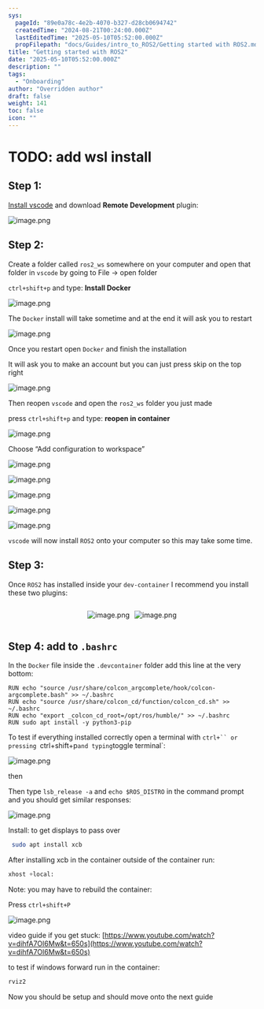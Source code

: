```yaml
---
sys:
  pageId: "89e0a78c-4e2b-4070-b327-d28cb0694742"
  createdTime: "2024-08-21T00:24:00.000Z"
  lastEditedTime: "2025-05-10T05:52:00.000Z"
  propFilepath: "docs/Guides/intro_to_ROS2/Getting started with ROS2.md"
title: "Getting started with ROS2"
date: "2025-05-10T05:52:00.000Z"
description: ""
tags:
  - "Onboarding"
author: "Overridden author"
draft: false
weight: 141
toc: false
icon: ""
---
```


# TODO: add wsl install

## Step 1:

[Install vscode](https://code.visualstudio.com/download) and download **Remote Development** plugin:

![image.png](https://prod-files-secure.s3.us-west-2.amazonaws.com/d518164a-d88e-44d1-a4ee-3adb3bd8bce0/efb52993-1881-4a40-b95e-6f020334f022/image.png?X-Amz-Algorithm=AWS4-HMAC-SHA256&X-Amz-Content-Sha256=UNSIGNED-PAYLOAD&X-Amz-Credential=ASIAZI2LB4664PWSTIRP%2F20250702%2Fus-west-2%2Fs3%2Faws4_request&X-Amz-Date=20250702T210821Z&X-Amz-Expires=3600&X-Amz-Security-Token=IQoJb3JpZ2luX2VjEP3%2F%2F%2F%2F%2F%2F%2F%2F%2F%2FwEaCXVzLXdlc3QtMiJHMEUCIEIVXKKyBSwwNx50GQdH5w8C01qfe7mKVCNLANzY2w%2FfAiEAuwyea4fwMB4nysQ9zbjme8rSyEJ8XNh0NcGbUnw%2BUZYqiAQI9v%2F%2F%2F%2F%2F%2F%2F%2F%2F%2FARAAGgw2Mzc0MjMxODM4MDUiDFUo%2FE4MIBoXqSek2SrcA1jPSDfMPdjOte426CcPRjA2x%2F43w1BpzZLN%2F%2Fv2wfccRyfw1Y8SImetd2Zur6%2BCYmBzr0%2BbxWO9MRh35dsVmqoeitDJv69p1YlCwclGsirM4VYH8PzoHSzKxBfDa3OjIElGJxEBrEtQtClA%2BPzhv9b4Gb3dWOothn0IlVdLjJfIjVHbAi655kPEVkipJsNfREOhM%2BjuYjt0tluo7Rk%2BYZhuXgR49T61KVsNOvSU5SUcJuUkXLrgCM5EkKJI3bRPYshM4guZ2tSLFGOkynhX7muWwqmZCLgbOoh34KG2eYGeBKRAHX5%2FsJhF1reLOAwoLoz1tmer4EVN9b90qX3IcRAf%2FdNm8bc8CfSiei5NYPAlFJ45DngILf8iUIDuycNG9SHzndz%2BHBZ%2B%2BqEzcS607UrCzkb%2BvjOt%2FPBOA5rj9kWty7qhFj%2BpRcKDsGQpnpuc%2BuXOq%2FnJldjFZ5ITKQq6IYJsRY1WXpwb0WRlnr9wmtdtss48x9BCo4nEjPbuiBaan7L3cJ%2BvjTpdG1sQNZLaEaHeNgA%2BpOqVtsGqdA4D1RAexQL4I0nQBt%2BH%2BQR7YP%2FE5TULHwSsa3z1Irl7Kfu%2BoS1RRyo1FWUbRAZe6aQyseVK%2BQ%2FTmXRC3BClCtKHMNy8lsMGOqUBi1fHjSIIj%2FT26lgQQN%2FxMwl0nr8%2FJmAOEnbWKwrVagkVT5JePzif0AgNwXaU0rpz3KRKWCrUfa4uAXYhhqEt2ischVwXFImQkXPHe6rlyK4BcuG5oBdOyF%2BJmIHYZcc%2BGN0PFuAaTAN7J5Icqbq5LvOGQFLaX7LyIzPAkHh8O60wlF3M7j7qHvcXtwRn93WN662rpCfFM5J9F%2BjvBXW%2Btq9dJB9R&X-Amz-Signature=bd01cbd35e2fd2a2159bebc56ff31bc2d8de606c9a41cd0825b8f33c2f6c081f&X-Amz-SignedHeaders=host&x-amz-checksum-mode=ENABLED&x-id=GetObject)

## Step 2:

Create a folder called `ros2_ws` somewhere on your computer and open that folder in `vscode` by going to File → open folder 

`ctrl+shift+p` and type: **Install Docker**

![image.png](https://prod-files-secure.s3.us-west-2.amazonaws.com/d518164a-d88e-44d1-a4ee-3adb3bd8bce0/2269dc0e-1cd5-47ff-bceb-c04ad9b2eab0/image.png?X-Amz-Algorithm=AWS4-HMAC-SHA256&X-Amz-Content-Sha256=UNSIGNED-PAYLOAD&X-Amz-Credential=ASIAZI2LB4664PWSTIRP%2F20250702%2Fus-west-2%2Fs3%2Faws4_request&X-Amz-Date=20250702T210821Z&X-Amz-Expires=3600&X-Amz-Security-Token=IQoJb3JpZ2luX2VjEP3%2F%2F%2F%2F%2F%2F%2F%2F%2F%2FwEaCXVzLXdlc3QtMiJHMEUCIEIVXKKyBSwwNx50GQdH5w8C01qfe7mKVCNLANzY2w%2FfAiEAuwyea4fwMB4nysQ9zbjme8rSyEJ8XNh0NcGbUnw%2BUZYqiAQI9v%2F%2F%2F%2F%2F%2F%2F%2F%2F%2FARAAGgw2Mzc0MjMxODM4MDUiDFUo%2FE4MIBoXqSek2SrcA1jPSDfMPdjOte426CcPRjA2x%2F43w1BpzZLN%2F%2Fv2wfccRyfw1Y8SImetd2Zur6%2BCYmBzr0%2BbxWO9MRh35dsVmqoeitDJv69p1YlCwclGsirM4VYH8PzoHSzKxBfDa3OjIElGJxEBrEtQtClA%2BPzhv9b4Gb3dWOothn0IlVdLjJfIjVHbAi655kPEVkipJsNfREOhM%2BjuYjt0tluo7Rk%2BYZhuXgR49T61KVsNOvSU5SUcJuUkXLrgCM5EkKJI3bRPYshM4guZ2tSLFGOkynhX7muWwqmZCLgbOoh34KG2eYGeBKRAHX5%2FsJhF1reLOAwoLoz1tmer4EVN9b90qX3IcRAf%2FdNm8bc8CfSiei5NYPAlFJ45DngILf8iUIDuycNG9SHzndz%2BHBZ%2B%2BqEzcS607UrCzkb%2BvjOt%2FPBOA5rj9kWty7qhFj%2BpRcKDsGQpnpuc%2BuXOq%2FnJldjFZ5ITKQq6IYJsRY1WXpwb0WRlnr9wmtdtss48x9BCo4nEjPbuiBaan7L3cJ%2BvjTpdG1sQNZLaEaHeNgA%2BpOqVtsGqdA4D1RAexQL4I0nQBt%2BH%2BQR7YP%2FE5TULHwSsa3z1Irl7Kfu%2BoS1RRyo1FWUbRAZe6aQyseVK%2BQ%2FTmXRC3BClCtKHMNy8lsMGOqUBi1fHjSIIj%2FT26lgQQN%2FxMwl0nr8%2FJmAOEnbWKwrVagkVT5JePzif0AgNwXaU0rpz3KRKWCrUfa4uAXYhhqEt2ischVwXFImQkXPHe6rlyK4BcuG5oBdOyF%2BJmIHYZcc%2BGN0PFuAaTAN7J5Icqbq5LvOGQFLaX7LyIzPAkHh8O60wlF3M7j7qHvcXtwRn93WN662rpCfFM5J9F%2BjvBXW%2Btq9dJB9R&X-Amz-Signature=ea2d42e67e1f976eccb16bde390b9ed0fdce33a6dd1bb06be1e58456957d28c1&X-Amz-SignedHeaders=host&x-amz-checksum-mode=ENABLED&x-id=GetObject)

The `Docker` install will take sometime and at the end it will ask you to restart

![image.png](https://prod-files-secure.s3.us-west-2.amazonaws.com/d518164a-d88e-44d1-a4ee-3adb3bd8bce0/ed233f78-be33-4b1f-b89c-9c346c0e961e/image.png?X-Amz-Algorithm=AWS4-HMAC-SHA256&X-Amz-Content-Sha256=UNSIGNED-PAYLOAD&X-Amz-Credential=ASIAZI2LB4664PWSTIRP%2F20250702%2Fus-west-2%2Fs3%2Faws4_request&X-Amz-Date=20250702T210821Z&X-Amz-Expires=3600&X-Amz-Security-Token=IQoJb3JpZ2luX2VjEP3%2F%2F%2F%2F%2F%2F%2F%2F%2F%2FwEaCXVzLXdlc3QtMiJHMEUCIEIVXKKyBSwwNx50GQdH5w8C01qfe7mKVCNLANzY2w%2FfAiEAuwyea4fwMB4nysQ9zbjme8rSyEJ8XNh0NcGbUnw%2BUZYqiAQI9v%2F%2F%2F%2F%2F%2F%2F%2F%2F%2FARAAGgw2Mzc0MjMxODM4MDUiDFUo%2FE4MIBoXqSek2SrcA1jPSDfMPdjOte426CcPRjA2x%2F43w1BpzZLN%2F%2Fv2wfccRyfw1Y8SImetd2Zur6%2BCYmBzr0%2BbxWO9MRh35dsVmqoeitDJv69p1YlCwclGsirM4VYH8PzoHSzKxBfDa3OjIElGJxEBrEtQtClA%2BPzhv9b4Gb3dWOothn0IlVdLjJfIjVHbAi655kPEVkipJsNfREOhM%2BjuYjt0tluo7Rk%2BYZhuXgR49T61KVsNOvSU5SUcJuUkXLrgCM5EkKJI3bRPYshM4guZ2tSLFGOkynhX7muWwqmZCLgbOoh34KG2eYGeBKRAHX5%2FsJhF1reLOAwoLoz1tmer4EVN9b90qX3IcRAf%2FdNm8bc8CfSiei5NYPAlFJ45DngILf8iUIDuycNG9SHzndz%2BHBZ%2B%2BqEzcS607UrCzkb%2BvjOt%2FPBOA5rj9kWty7qhFj%2BpRcKDsGQpnpuc%2BuXOq%2FnJldjFZ5ITKQq6IYJsRY1WXpwb0WRlnr9wmtdtss48x9BCo4nEjPbuiBaan7L3cJ%2BvjTpdG1sQNZLaEaHeNgA%2BpOqVtsGqdA4D1RAexQL4I0nQBt%2BH%2BQR7YP%2FE5TULHwSsa3z1Irl7Kfu%2BoS1RRyo1FWUbRAZe6aQyseVK%2BQ%2FTmXRC3BClCtKHMNy8lsMGOqUBi1fHjSIIj%2FT26lgQQN%2FxMwl0nr8%2FJmAOEnbWKwrVagkVT5JePzif0AgNwXaU0rpz3KRKWCrUfa4uAXYhhqEt2ischVwXFImQkXPHe6rlyK4BcuG5oBdOyF%2BJmIHYZcc%2BGN0PFuAaTAN7J5Icqbq5LvOGQFLaX7LyIzPAkHh8O60wlF3M7j7qHvcXtwRn93WN662rpCfFM5J9F%2BjvBXW%2Btq9dJB9R&X-Amz-Signature=87d21b1fd0e66989575820cb5ad472f32eb58bc4f13ba0121d8bc9ea8cc89229&X-Amz-SignedHeaders=host&x-amz-checksum-mode=ENABLED&x-id=GetObject)

Once you restart open `Docker` and finish the installation

It will ask you to make an account but you can just press skip on the top right

![image.png](https://prod-files-secure.s3.us-west-2.amazonaws.com/d518164a-d88e-44d1-a4ee-3adb3bd8bce0/21010ad9-1659-4fd9-9f59-9932a09b2a3d/image.png?X-Amz-Algorithm=AWS4-HMAC-SHA256&X-Amz-Content-Sha256=UNSIGNED-PAYLOAD&X-Amz-Credential=ASIAZI2LB4664PWSTIRP%2F20250702%2Fus-west-2%2Fs3%2Faws4_request&X-Amz-Date=20250702T210821Z&X-Amz-Expires=3600&X-Amz-Security-Token=IQoJb3JpZ2luX2VjEP3%2F%2F%2F%2F%2F%2F%2F%2F%2F%2FwEaCXVzLXdlc3QtMiJHMEUCIEIVXKKyBSwwNx50GQdH5w8C01qfe7mKVCNLANzY2w%2FfAiEAuwyea4fwMB4nysQ9zbjme8rSyEJ8XNh0NcGbUnw%2BUZYqiAQI9v%2F%2F%2F%2F%2F%2F%2F%2F%2F%2FARAAGgw2Mzc0MjMxODM4MDUiDFUo%2FE4MIBoXqSek2SrcA1jPSDfMPdjOte426CcPRjA2x%2F43w1BpzZLN%2F%2Fv2wfccRyfw1Y8SImetd2Zur6%2BCYmBzr0%2BbxWO9MRh35dsVmqoeitDJv69p1YlCwclGsirM4VYH8PzoHSzKxBfDa3OjIElGJxEBrEtQtClA%2BPzhv9b4Gb3dWOothn0IlVdLjJfIjVHbAi655kPEVkipJsNfREOhM%2BjuYjt0tluo7Rk%2BYZhuXgR49T61KVsNOvSU5SUcJuUkXLrgCM5EkKJI3bRPYshM4guZ2tSLFGOkynhX7muWwqmZCLgbOoh34KG2eYGeBKRAHX5%2FsJhF1reLOAwoLoz1tmer4EVN9b90qX3IcRAf%2FdNm8bc8CfSiei5NYPAlFJ45DngILf8iUIDuycNG9SHzndz%2BHBZ%2B%2BqEzcS607UrCzkb%2BvjOt%2FPBOA5rj9kWty7qhFj%2BpRcKDsGQpnpuc%2BuXOq%2FnJldjFZ5ITKQq6IYJsRY1WXpwb0WRlnr9wmtdtss48x9BCo4nEjPbuiBaan7L3cJ%2BvjTpdG1sQNZLaEaHeNgA%2BpOqVtsGqdA4D1RAexQL4I0nQBt%2BH%2BQR7YP%2FE5TULHwSsa3z1Irl7Kfu%2BoS1RRyo1FWUbRAZe6aQyseVK%2BQ%2FTmXRC3BClCtKHMNy8lsMGOqUBi1fHjSIIj%2FT26lgQQN%2FxMwl0nr8%2FJmAOEnbWKwrVagkVT5JePzif0AgNwXaU0rpz3KRKWCrUfa4uAXYhhqEt2ischVwXFImQkXPHe6rlyK4BcuG5oBdOyF%2BJmIHYZcc%2BGN0PFuAaTAN7J5Icqbq5LvOGQFLaX7LyIzPAkHh8O60wlF3M7j7qHvcXtwRn93WN662rpCfFM5J9F%2BjvBXW%2Btq9dJB9R&X-Amz-Signature=4099d075de070ca9d3dc5d12fa349fbee54ff65f235284ef8019de4aaba3815f&X-Amz-SignedHeaders=host&x-amz-checksum-mode=ENABLED&x-id=GetObject)

Then reopen `vscode` and open the `ros2_ws` folder you just made

press `ctrl+shift+p` and type: **reopen in container**

![image.png](https://prod-files-secure.s3.us-west-2.amazonaws.com/d518164a-d88e-44d1-a4ee-3adb3bd8bce0/4e93b8c2-41ad-488c-8095-c74205196118/image.png?X-Amz-Algorithm=AWS4-HMAC-SHA256&X-Amz-Content-Sha256=UNSIGNED-PAYLOAD&X-Amz-Credential=ASIAZI2LB4664PWSTIRP%2F20250702%2Fus-west-2%2Fs3%2Faws4_request&X-Amz-Date=20250702T210821Z&X-Amz-Expires=3600&X-Amz-Security-Token=IQoJb3JpZ2luX2VjEP3%2F%2F%2F%2F%2F%2F%2F%2F%2F%2FwEaCXVzLXdlc3QtMiJHMEUCIEIVXKKyBSwwNx50GQdH5w8C01qfe7mKVCNLANzY2w%2FfAiEAuwyea4fwMB4nysQ9zbjme8rSyEJ8XNh0NcGbUnw%2BUZYqiAQI9v%2F%2F%2F%2F%2F%2F%2F%2F%2F%2FARAAGgw2Mzc0MjMxODM4MDUiDFUo%2FE4MIBoXqSek2SrcA1jPSDfMPdjOte426CcPRjA2x%2F43w1BpzZLN%2F%2Fv2wfccRyfw1Y8SImetd2Zur6%2BCYmBzr0%2BbxWO9MRh35dsVmqoeitDJv69p1YlCwclGsirM4VYH8PzoHSzKxBfDa3OjIElGJxEBrEtQtClA%2BPzhv9b4Gb3dWOothn0IlVdLjJfIjVHbAi655kPEVkipJsNfREOhM%2BjuYjt0tluo7Rk%2BYZhuXgR49T61KVsNOvSU5SUcJuUkXLrgCM5EkKJI3bRPYshM4guZ2tSLFGOkynhX7muWwqmZCLgbOoh34KG2eYGeBKRAHX5%2FsJhF1reLOAwoLoz1tmer4EVN9b90qX3IcRAf%2FdNm8bc8CfSiei5NYPAlFJ45DngILf8iUIDuycNG9SHzndz%2BHBZ%2B%2BqEzcS607UrCzkb%2BvjOt%2FPBOA5rj9kWty7qhFj%2BpRcKDsGQpnpuc%2BuXOq%2FnJldjFZ5ITKQq6IYJsRY1WXpwb0WRlnr9wmtdtss48x9BCo4nEjPbuiBaan7L3cJ%2BvjTpdG1sQNZLaEaHeNgA%2BpOqVtsGqdA4D1RAexQL4I0nQBt%2BH%2BQR7YP%2FE5TULHwSsa3z1Irl7Kfu%2BoS1RRyo1FWUbRAZe6aQyseVK%2BQ%2FTmXRC3BClCtKHMNy8lsMGOqUBi1fHjSIIj%2FT26lgQQN%2FxMwl0nr8%2FJmAOEnbWKwrVagkVT5JePzif0AgNwXaU0rpz3KRKWCrUfa4uAXYhhqEt2ischVwXFImQkXPHe6rlyK4BcuG5oBdOyF%2BJmIHYZcc%2BGN0PFuAaTAN7J5Icqbq5LvOGQFLaX7LyIzPAkHh8O60wlF3M7j7qHvcXtwRn93WN662rpCfFM5J9F%2BjvBXW%2Btq9dJB9R&X-Amz-Signature=94a6be83e082ae1bf5cd09ef8eff5cf80d35565f326d41f3aaab37c838b9339e&X-Amz-SignedHeaders=host&x-amz-checksum-mode=ENABLED&x-id=GetObject)

Choose “Add configuration to workspace”

![image.png](https://prod-files-secure.s3.us-west-2.amazonaws.com/d518164a-d88e-44d1-a4ee-3adb3bd8bce0/9560b282-5060-4989-ba37-97e7b2c22476/image.png?X-Amz-Algorithm=AWS4-HMAC-SHA256&X-Amz-Content-Sha256=UNSIGNED-PAYLOAD&X-Amz-Credential=ASIAZI2LB4664PWSTIRP%2F20250702%2Fus-west-2%2Fs3%2Faws4_request&X-Amz-Date=20250702T210821Z&X-Amz-Expires=3600&X-Amz-Security-Token=IQoJb3JpZ2luX2VjEP3%2F%2F%2F%2F%2F%2F%2F%2F%2F%2FwEaCXVzLXdlc3QtMiJHMEUCIEIVXKKyBSwwNx50GQdH5w8C01qfe7mKVCNLANzY2w%2FfAiEAuwyea4fwMB4nysQ9zbjme8rSyEJ8XNh0NcGbUnw%2BUZYqiAQI9v%2F%2F%2F%2F%2F%2F%2F%2F%2F%2FARAAGgw2Mzc0MjMxODM4MDUiDFUo%2FE4MIBoXqSek2SrcA1jPSDfMPdjOte426CcPRjA2x%2F43w1BpzZLN%2F%2Fv2wfccRyfw1Y8SImetd2Zur6%2BCYmBzr0%2BbxWO9MRh35dsVmqoeitDJv69p1YlCwclGsirM4VYH8PzoHSzKxBfDa3OjIElGJxEBrEtQtClA%2BPzhv9b4Gb3dWOothn0IlVdLjJfIjVHbAi655kPEVkipJsNfREOhM%2BjuYjt0tluo7Rk%2BYZhuXgR49T61KVsNOvSU5SUcJuUkXLrgCM5EkKJI3bRPYshM4guZ2tSLFGOkynhX7muWwqmZCLgbOoh34KG2eYGeBKRAHX5%2FsJhF1reLOAwoLoz1tmer4EVN9b90qX3IcRAf%2FdNm8bc8CfSiei5NYPAlFJ45DngILf8iUIDuycNG9SHzndz%2BHBZ%2B%2BqEzcS607UrCzkb%2BvjOt%2FPBOA5rj9kWty7qhFj%2BpRcKDsGQpnpuc%2BuXOq%2FnJldjFZ5ITKQq6IYJsRY1WXpwb0WRlnr9wmtdtss48x9BCo4nEjPbuiBaan7L3cJ%2BvjTpdG1sQNZLaEaHeNgA%2BpOqVtsGqdA4D1RAexQL4I0nQBt%2BH%2BQR7YP%2FE5TULHwSsa3z1Irl7Kfu%2BoS1RRyo1FWUbRAZe6aQyseVK%2BQ%2FTmXRC3BClCtKHMNy8lsMGOqUBi1fHjSIIj%2FT26lgQQN%2FxMwl0nr8%2FJmAOEnbWKwrVagkVT5JePzif0AgNwXaU0rpz3KRKWCrUfa4uAXYhhqEt2ischVwXFImQkXPHe6rlyK4BcuG5oBdOyF%2BJmIHYZcc%2BGN0PFuAaTAN7J5Icqbq5LvOGQFLaX7LyIzPAkHh8O60wlF3M7j7qHvcXtwRn93WN662rpCfFM5J9F%2BjvBXW%2Btq9dJB9R&X-Amz-Signature=26b4edcfc1c8b6ccd8c363aa6afb56c6d89d2ec016e59b8d6f79d6da7efa8220&X-Amz-SignedHeaders=host&x-amz-checksum-mode=ENABLED&x-id=GetObject)

![image.png](https://prod-files-secure.s3.us-west-2.amazonaws.com/d518164a-d88e-44d1-a4ee-3adb3bd8bce0/2ee63f81-886b-48e8-a553-dc6e5eac99e4/image.png?X-Amz-Algorithm=AWS4-HMAC-SHA256&X-Amz-Content-Sha256=UNSIGNED-PAYLOAD&X-Amz-Credential=ASIAZI2LB4664PWSTIRP%2F20250702%2Fus-west-2%2Fs3%2Faws4_request&X-Amz-Date=20250702T210821Z&X-Amz-Expires=3600&X-Amz-Security-Token=IQoJb3JpZ2luX2VjEP3%2F%2F%2F%2F%2F%2F%2F%2F%2F%2FwEaCXVzLXdlc3QtMiJHMEUCIEIVXKKyBSwwNx50GQdH5w8C01qfe7mKVCNLANzY2w%2FfAiEAuwyea4fwMB4nysQ9zbjme8rSyEJ8XNh0NcGbUnw%2BUZYqiAQI9v%2F%2F%2F%2F%2F%2F%2F%2F%2F%2FARAAGgw2Mzc0MjMxODM4MDUiDFUo%2FE4MIBoXqSek2SrcA1jPSDfMPdjOte426CcPRjA2x%2F43w1BpzZLN%2F%2Fv2wfccRyfw1Y8SImetd2Zur6%2BCYmBzr0%2BbxWO9MRh35dsVmqoeitDJv69p1YlCwclGsirM4VYH8PzoHSzKxBfDa3OjIElGJxEBrEtQtClA%2BPzhv9b4Gb3dWOothn0IlVdLjJfIjVHbAi655kPEVkipJsNfREOhM%2BjuYjt0tluo7Rk%2BYZhuXgR49T61KVsNOvSU5SUcJuUkXLrgCM5EkKJI3bRPYshM4guZ2tSLFGOkynhX7muWwqmZCLgbOoh34KG2eYGeBKRAHX5%2FsJhF1reLOAwoLoz1tmer4EVN9b90qX3IcRAf%2FdNm8bc8CfSiei5NYPAlFJ45DngILf8iUIDuycNG9SHzndz%2BHBZ%2B%2BqEzcS607UrCzkb%2BvjOt%2FPBOA5rj9kWty7qhFj%2BpRcKDsGQpnpuc%2BuXOq%2FnJldjFZ5ITKQq6IYJsRY1WXpwb0WRlnr9wmtdtss48x9BCo4nEjPbuiBaan7L3cJ%2BvjTpdG1sQNZLaEaHeNgA%2BpOqVtsGqdA4D1RAexQL4I0nQBt%2BH%2BQR7YP%2FE5TULHwSsa3z1Irl7Kfu%2BoS1RRyo1FWUbRAZe6aQyseVK%2BQ%2FTmXRC3BClCtKHMNy8lsMGOqUBi1fHjSIIj%2FT26lgQQN%2FxMwl0nr8%2FJmAOEnbWKwrVagkVT5JePzif0AgNwXaU0rpz3KRKWCrUfa4uAXYhhqEt2ischVwXFImQkXPHe6rlyK4BcuG5oBdOyF%2BJmIHYZcc%2BGN0PFuAaTAN7J5Icqbq5LvOGQFLaX7LyIzPAkHh8O60wlF3M7j7qHvcXtwRn93WN662rpCfFM5J9F%2BjvBXW%2Btq9dJB9R&X-Amz-Signature=e152222571e4d9990daa296c6c3eb5262d4b59ded03793e75920f041cc52fc8b&X-Amz-SignedHeaders=host&x-amz-checksum-mode=ENABLED&x-id=GetObject)

![image.png](https://prod-files-secure.s3.us-west-2.amazonaws.com/d518164a-d88e-44d1-a4ee-3adb3bd8bce0/ae1580b2-b048-407e-aed9-b584224a7a04/image.png?X-Amz-Algorithm=AWS4-HMAC-SHA256&X-Amz-Content-Sha256=UNSIGNED-PAYLOAD&X-Amz-Credential=ASIAZI2LB4664PWSTIRP%2F20250702%2Fus-west-2%2Fs3%2Faws4_request&X-Amz-Date=20250702T210821Z&X-Amz-Expires=3600&X-Amz-Security-Token=IQoJb3JpZ2luX2VjEP3%2F%2F%2F%2F%2F%2F%2F%2F%2F%2FwEaCXVzLXdlc3QtMiJHMEUCIEIVXKKyBSwwNx50GQdH5w8C01qfe7mKVCNLANzY2w%2FfAiEAuwyea4fwMB4nysQ9zbjme8rSyEJ8XNh0NcGbUnw%2BUZYqiAQI9v%2F%2F%2F%2F%2F%2F%2F%2F%2F%2FARAAGgw2Mzc0MjMxODM4MDUiDFUo%2FE4MIBoXqSek2SrcA1jPSDfMPdjOte426CcPRjA2x%2F43w1BpzZLN%2F%2Fv2wfccRyfw1Y8SImetd2Zur6%2BCYmBzr0%2BbxWO9MRh35dsVmqoeitDJv69p1YlCwclGsirM4VYH8PzoHSzKxBfDa3OjIElGJxEBrEtQtClA%2BPzhv9b4Gb3dWOothn0IlVdLjJfIjVHbAi655kPEVkipJsNfREOhM%2BjuYjt0tluo7Rk%2BYZhuXgR49T61KVsNOvSU5SUcJuUkXLrgCM5EkKJI3bRPYshM4guZ2tSLFGOkynhX7muWwqmZCLgbOoh34KG2eYGeBKRAHX5%2FsJhF1reLOAwoLoz1tmer4EVN9b90qX3IcRAf%2FdNm8bc8CfSiei5NYPAlFJ45DngILf8iUIDuycNG9SHzndz%2BHBZ%2B%2BqEzcS607UrCzkb%2BvjOt%2FPBOA5rj9kWty7qhFj%2BpRcKDsGQpnpuc%2BuXOq%2FnJldjFZ5ITKQq6IYJsRY1WXpwb0WRlnr9wmtdtss48x9BCo4nEjPbuiBaan7L3cJ%2BvjTpdG1sQNZLaEaHeNgA%2BpOqVtsGqdA4D1RAexQL4I0nQBt%2BH%2BQR7YP%2FE5TULHwSsa3z1Irl7Kfu%2BoS1RRyo1FWUbRAZe6aQyseVK%2BQ%2FTmXRC3BClCtKHMNy8lsMGOqUBi1fHjSIIj%2FT26lgQQN%2FxMwl0nr8%2FJmAOEnbWKwrVagkVT5JePzif0AgNwXaU0rpz3KRKWCrUfa4uAXYhhqEt2ischVwXFImQkXPHe6rlyK4BcuG5oBdOyF%2BJmIHYZcc%2BGN0PFuAaTAN7J5Icqbq5LvOGQFLaX7LyIzPAkHh8O60wlF3M7j7qHvcXtwRn93WN662rpCfFM5J9F%2BjvBXW%2Btq9dJB9R&X-Amz-Signature=4b17f147e6a7a0d40fbebd7b496cb5b4bde513b37d9de050a2f4524dad8d967f&X-Amz-SignedHeaders=host&x-amz-checksum-mode=ENABLED&x-id=GetObject)

![image.png](https://prod-files-secure.s3.us-west-2.amazonaws.com/d518164a-d88e-44d1-a4ee-3adb3bd8bce0/53255b28-f75e-430f-b9e3-c0ac8577e42b/image.png?X-Amz-Algorithm=AWS4-HMAC-SHA256&X-Amz-Content-Sha256=UNSIGNED-PAYLOAD&X-Amz-Credential=ASIAZI2LB4664PWSTIRP%2F20250702%2Fus-west-2%2Fs3%2Faws4_request&X-Amz-Date=20250702T210820Z&X-Amz-Expires=3600&X-Amz-Security-Token=IQoJb3JpZ2luX2VjEP3%2F%2F%2F%2F%2F%2F%2F%2F%2F%2FwEaCXVzLXdlc3QtMiJHMEUCIEIVXKKyBSwwNx50GQdH5w8C01qfe7mKVCNLANzY2w%2FfAiEAuwyea4fwMB4nysQ9zbjme8rSyEJ8XNh0NcGbUnw%2BUZYqiAQI9v%2F%2F%2F%2F%2F%2F%2F%2F%2F%2FARAAGgw2Mzc0MjMxODM4MDUiDFUo%2FE4MIBoXqSek2SrcA1jPSDfMPdjOte426CcPRjA2x%2F43w1BpzZLN%2F%2Fv2wfccRyfw1Y8SImetd2Zur6%2BCYmBzr0%2BbxWO9MRh35dsVmqoeitDJv69p1YlCwclGsirM4VYH8PzoHSzKxBfDa3OjIElGJxEBrEtQtClA%2BPzhv9b4Gb3dWOothn0IlVdLjJfIjVHbAi655kPEVkipJsNfREOhM%2BjuYjt0tluo7Rk%2BYZhuXgR49T61KVsNOvSU5SUcJuUkXLrgCM5EkKJI3bRPYshM4guZ2tSLFGOkynhX7muWwqmZCLgbOoh34KG2eYGeBKRAHX5%2FsJhF1reLOAwoLoz1tmer4EVN9b90qX3IcRAf%2FdNm8bc8CfSiei5NYPAlFJ45DngILf8iUIDuycNG9SHzndz%2BHBZ%2B%2BqEzcS607UrCzkb%2BvjOt%2FPBOA5rj9kWty7qhFj%2BpRcKDsGQpnpuc%2BuXOq%2FnJldjFZ5ITKQq6IYJsRY1WXpwb0WRlnr9wmtdtss48x9BCo4nEjPbuiBaan7L3cJ%2BvjTpdG1sQNZLaEaHeNgA%2BpOqVtsGqdA4D1RAexQL4I0nQBt%2BH%2BQR7YP%2FE5TULHwSsa3z1Irl7Kfu%2BoS1RRyo1FWUbRAZe6aQyseVK%2BQ%2FTmXRC3BClCtKHMNy8lsMGOqUBi1fHjSIIj%2FT26lgQQN%2FxMwl0nr8%2FJmAOEnbWKwrVagkVT5JePzif0AgNwXaU0rpz3KRKWCrUfa4uAXYhhqEt2ischVwXFImQkXPHe6rlyK4BcuG5oBdOyF%2BJmIHYZcc%2BGN0PFuAaTAN7J5Icqbq5LvOGQFLaX7LyIzPAkHh8O60wlF3M7j7qHvcXtwRn93WN662rpCfFM5J9F%2BjvBXW%2Btq9dJB9R&X-Amz-Signature=7aaca630d3c1bef67dbfac70d9af409d86a9edb856f1876243d77136d84113b2&X-Amz-SignedHeaders=host&x-amz-checksum-mode=ENABLED&x-id=GetObject)

![image.png](https://prod-files-secure.s3.us-west-2.amazonaws.com/d518164a-d88e-44d1-a4ee-3adb3bd8bce0/7c562767-5af9-4ffb-97d1-327bcdf4ee00/image.png?X-Amz-Algorithm=AWS4-HMAC-SHA256&X-Amz-Content-Sha256=UNSIGNED-PAYLOAD&X-Amz-Credential=ASIAZI2LB4664PWSTIRP%2F20250702%2Fus-west-2%2Fs3%2Faws4_request&X-Amz-Date=20250702T210820Z&X-Amz-Expires=3600&X-Amz-Security-Token=IQoJb3JpZ2luX2VjEP3%2F%2F%2F%2F%2F%2F%2F%2F%2F%2FwEaCXVzLXdlc3QtMiJHMEUCIEIVXKKyBSwwNx50GQdH5w8C01qfe7mKVCNLANzY2w%2FfAiEAuwyea4fwMB4nysQ9zbjme8rSyEJ8XNh0NcGbUnw%2BUZYqiAQI9v%2F%2F%2F%2F%2F%2F%2F%2F%2F%2FARAAGgw2Mzc0MjMxODM4MDUiDFUo%2FE4MIBoXqSek2SrcA1jPSDfMPdjOte426CcPRjA2x%2F43w1BpzZLN%2F%2Fv2wfccRyfw1Y8SImetd2Zur6%2BCYmBzr0%2BbxWO9MRh35dsVmqoeitDJv69p1YlCwclGsirM4VYH8PzoHSzKxBfDa3OjIElGJxEBrEtQtClA%2BPzhv9b4Gb3dWOothn0IlVdLjJfIjVHbAi655kPEVkipJsNfREOhM%2BjuYjt0tluo7Rk%2BYZhuXgR49T61KVsNOvSU5SUcJuUkXLrgCM5EkKJI3bRPYshM4guZ2tSLFGOkynhX7muWwqmZCLgbOoh34KG2eYGeBKRAHX5%2FsJhF1reLOAwoLoz1tmer4EVN9b90qX3IcRAf%2FdNm8bc8CfSiei5NYPAlFJ45DngILf8iUIDuycNG9SHzndz%2BHBZ%2B%2BqEzcS607UrCzkb%2BvjOt%2FPBOA5rj9kWty7qhFj%2BpRcKDsGQpnpuc%2BuXOq%2FnJldjFZ5ITKQq6IYJsRY1WXpwb0WRlnr9wmtdtss48x9BCo4nEjPbuiBaan7L3cJ%2BvjTpdG1sQNZLaEaHeNgA%2BpOqVtsGqdA4D1RAexQL4I0nQBt%2BH%2BQR7YP%2FE5TULHwSsa3z1Irl7Kfu%2BoS1RRyo1FWUbRAZe6aQyseVK%2BQ%2FTmXRC3BClCtKHMNy8lsMGOqUBi1fHjSIIj%2FT26lgQQN%2FxMwl0nr8%2FJmAOEnbWKwrVagkVT5JePzif0AgNwXaU0rpz3KRKWCrUfa4uAXYhhqEt2ischVwXFImQkXPHe6rlyK4BcuG5oBdOyF%2BJmIHYZcc%2BGN0PFuAaTAN7J5Icqbq5LvOGQFLaX7LyIzPAkHh8O60wlF3M7j7qHvcXtwRn93WN662rpCfFM5J9F%2BjvBXW%2Btq9dJB9R&X-Amz-Signature=d3e61f005e222f6758505343a803127bdd8f3b0d996cd6dd4d1b797d2b003a3b&X-Amz-SignedHeaders=host&x-amz-checksum-mode=ENABLED&x-id=GetObject)

`vscode` will now install `ROS2` onto your computer so this may take some time.

## Step 3:

Once `ROS2` has installed inside your `dev-container` I recommend you install these two plugins:

<div style="display: flex;flex-direction: row; column-gap:10px; max-width: 630px;justify-content: center;">
<div>

![image.png](https://prod-files-secure.s3.us-west-2.amazonaws.com/d518164a-d88e-44d1-a4ee-3adb3bd8bce0/3fc3d550-5a54-4ba1-ba6b-faa01cdb7369/image.png?X-Amz-Algorithm=AWS4-HMAC-SHA256&X-Amz-Content-Sha256=UNSIGNED-PAYLOAD&X-Amz-Credential=ASIAZI2LB466W3J4H67J%2F20250702%2Fus-west-2%2Fs3%2Faws4_request&X-Amz-Date=20250702T210824Z&X-Amz-Expires=3600&X-Amz-Security-Token=IQoJb3JpZ2luX2VjEP3%2F%2F%2F%2F%2F%2F%2F%2F%2F%2FwEaCXVzLXdlc3QtMiJGMEQCIFjsG%2FQu6qbKuOYmZhQJ0wBe9VyNT7%2FRu6YJvxSDhU3qAiAsXXew83hT%2BffRWmsJtjlFGDN2cuPODsttiBhlZ2%2FR4iqIBAj2%2F%2F%2F%2F%2F%2F%2F%2F%2F%2F8BEAAaDDYzNzQyMzE4MzgwNSIMfSYbPfNf%2Bnq2rvOIKtwD4432Oewa3c%2Fuwg3XUFyHuAGC0LJYydpRsI0M6LtnjMw%2F2brYMgksHMV8hP6D28qabxQS1VCR2fmG6QG8SCVi3L8l5xWUZc0FFJZ%2BDmq09a%2Btqe0oRGRuscCATo%2FB%2BcEtx5f8WR0b54ZBXqL3KEQUgIZrKOLrzWygRuRC6I6pUw%2B%2FUWYZoP1Ut2%2F2zODcy0iUkZFM2I0Ev7%2F83OPDn8PjnDpfDKPN%2BoiYdDkYah95cp2PXWW8dBgglo1plLQRLtjKK6%2BUtgQ99sVLm72ZfHpNYPo63KVsJG3mFcGDAeDK9NXGl90e6uzesKH2fkxGD2f%2Bw9COXKd5xAZ2gta3t93qvNtf2A%2BsOJUGkxlodsqyIJqQQeEmuBRZoulnQzFa7BmMU18q3WpjE7ALdAga5MSPYEfuXSxLt3x03fcVhTfc%2BCvFzmD7fHhF8nBDlwGJ5114LTFBKeSfmC3OKflKBPSS%2BKv0oU%2Bt%2F%2BoAzzrgkELgwRIy6yqzvWiAJJXOtDRCImAgtjBcMb6kxn67ptuCYLT4%2BkCESICEuBARyCX%2BLDsHp%2BUs6%2Fk15dFI1K8SngDa3A8gqiT7M4f6xmFqSjVKgJWuabYwg8AKA%2FMMrvfnKvTrUFGsvJn5u0Q5e3jERwEw87yWwwY6pgHZwi8y%2FLtz3EYbBGBj%2BjdwEcAStNaG0kuOY%2FfBfKrej25xGI1ivj1k%2BYC2JiaJU1hueTxHXCDanqVG4GISyeKMIvP9wAWjFv1lUpDuJXY71QKKQDHZRR3thhOQpoEl%2BRdp%2FvhotG8sj0o7vXx%2BIavAu5hOiIUgY9krLbYKARO6yBCnt8sC2FKJSrNdOGxqeX9TH8e6pOF8r7wffLR8kDHkwXVeQMVs&X-Amz-Signature=247f28a3ab48f65bfa750dc8afca9d790e91af61abd8d3883cefbd9e3bfcd77c&X-Amz-SignedHeaders=host&x-amz-checksum-mode=ENABLED&x-id=GetObject)

</div>
<div>

![image.png](https://prod-files-secure.s3.us-west-2.amazonaws.com/d518164a-d88e-44d1-a4ee-3adb3bd8bce0/d994cc66-13c2-4093-a5a3-f84cf4601a82/image.png?X-Amz-Algorithm=AWS4-HMAC-SHA256&X-Amz-Content-Sha256=UNSIGNED-PAYLOAD&X-Amz-Credential=ASIAZI2LB466ZJDV46ER%2F20250702%2Fus-west-2%2Fs3%2Faws4_request&X-Amz-Date=20250702T210824Z&X-Amz-Expires=3600&X-Amz-Security-Token=IQoJb3JpZ2luX2VjEP3%2F%2F%2F%2F%2F%2F%2F%2F%2F%2FwEaCXVzLXdlc3QtMiJHMEUCIAcy7MiCDaHEhm8c4l2P%2BbyHjQXy6JEu9PQBh9TFYk3aAiEA37RRG7EH%2BxTjyjNoYoR%2F%2FMtYSwL0GKfEL53dXVw0giEqiAQI9v%2F%2F%2F%2F%2F%2F%2F%2F%2F%2FARAAGgw2Mzc0MjMxODM4MDUiDJAgj%2BFV9JRcU6nglSrcA6DZ8b89n1XmBwlfPsY1b66b%2BpM4dUQIzyPetGdXIwbqp4SzJ4BpHm4Sph7ElHfBlPIB2xSEc9sGLDhLXCYPe7Y3XEU41vH6QVY%2FFa3fbHM%2FOmu1H51WlTZHd5uMrgTudPRX%2FVIfVyDAlRGQ1dcEDvu4GN4dnzQrIi6dvxGApodGnnSRaVxjOVwEs6MH3HVQVBz%2FNAS5GCRhBoOAcwFCCEzCGGPF7UdkaQdjBNsIkh89s3HgQuBsAsVO8WqHD1oOhXzm%2FtlUa%2B56%2B6c0BPrI0vQ3Z41WNKdsWsYzTWT82AEZSa0fXDB9omgCXnsrS5TGae999qY%2BVe9eTcPGuCbzrScVIV09d14m6YuPznMxylDZpCl1kHkNfyvdre4vVGahj59gMzVSBq2znXLd82%2BzkR58B3nkSK0wRsNm29i7JTpMkGU%2BI0IPiwW3S1iKQyza4VRgsMSkJoGZ4rDJIB7TfBPEF011Eua%2Flxku4MVkdWjG%2Fjf3h%2F%2BRLzGkVjQhcsp3Qlj2VuB6PYPT0lb%2BWDyMlFEQOsGUqkyVNfe948p8Tnl1QWI%2BJfKwTMl2tYDSzAeP7Ls0JdsuElUyzKf8qEeVLsqTQr%2FLbLv9cT9WU7I4BqutaxIc8WdaA%2FrB9vpSMLa9lsMGOqUBGG%2Bj5CyTsoqUDnqGyHHQ%2BaJSJbVlocyKglx1PGJMhCEsW0Bca1W%2Fqo93IOdLV2Ayz1sQU%2FOLQUo4nbzUsIhP%2FsBn2FpOP21tCIv3XswFfEP87cHZu54UcGR%2BBr6ziIt%2BmhNb6b%2F30u2QypR%2B0avr9ZXHZihdS4DRbYSnqxioOcAPkixwwGC6qhq5uuJl3Oa0PikhiI3s0J8V0athFFIkQpDZJtJC&X-Amz-Signature=0747c3233ebcc377154ca2d4ef1fc14dcfe1224d85d2a24540b9ed3b84b10258&X-Amz-SignedHeaders=host&x-amz-checksum-mode=ENABLED&x-id=GetObject)

</div>
</div>

## Step 4: add to `.bashrc`

In the `Docker` file inside the `.devcontainer` folder add this line at the very bottom: 

```docker
RUN echo "source /usr/share/colcon_argcomplete/hook/colcon-argcomplete.bash" >> ~/.bashrc
RUN echo "source /usr/share/colcon_cd/function/colcon_cd.sh" >> ~/.bashrc
RUN echo "export _colcon_cd_root=/opt/ros/humble/" >> ~/.bashrc
RUN sudo apt install -y python3-pip 
```

To test if everything installed correctly open a terminal with `ctrl+`` or pressing `ctrl+shift+p` and typing `toggle terminal`:

![image.png](https://prod-files-secure.s3.us-west-2.amazonaws.com/d518164a-d88e-44d1-a4ee-3adb3bd8bce0/6a4943d8-b04e-4c02-9a58-775f3384d1a5/image.png?X-Amz-Algorithm=AWS4-HMAC-SHA256&X-Amz-Content-Sha256=UNSIGNED-PAYLOAD&X-Amz-Credential=ASIAZI2LB4664PWSTIRP%2F20250702%2Fus-west-2%2Fs3%2Faws4_request&X-Amz-Date=20250702T210821Z&X-Amz-Expires=3600&X-Amz-Security-Token=IQoJb3JpZ2luX2VjEP3%2F%2F%2F%2F%2F%2F%2F%2F%2F%2FwEaCXVzLXdlc3QtMiJHMEUCIEIVXKKyBSwwNx50GQdH5w8C01qfe7mKVCNLANzY2w%2FfAiEAuwyea4fwMB4nysQ9zbjme8rSyEJ8XNh0NcGbUnw%2BUZYqiAQI9v%2F%2F%2F%2F%2F%2F%2F%2F%2F%2FARAAGgw2Mzc0MjMxODM4MDUiDFUo%2FE4MIBoXqSek2SrcA1jPSDfMPdjOte426CcPRjA2x%2F43w1BpzZLN%2F%2Fv2wfccRyfw1Y8SImetd2Zur6%2BCYmBzr0%2BbxWO9MRh35dsVmqoeitDJv69p1YlCwclGsirM4VYH8PzoHSzKxBfDa3OjIElGJxEBrEtQtClA%2BPzhv9b4Gb3dWOothn0IlVdLjJfIjVHbAi655kPEVkipJsNfREOhM%2BjuYjt0tluo7Rk%2BYZhuXgR49T61KVsNOvSU5SUcJuUkXLrgCM5EkKJI3bRPYshM4guZ2tSLFGOkynhX7muWwqmZCLgbOoh34KG2eYGeBKRAHX5%2FsJhF1reLOAwoLoz1tmer4EVN9b90qX3IcRAf%2FdNm8bc8CfSiei5NYPAlFJ45DngILf8iUIDuycNG9SHzndz%2BHBZ%2B%2BqEzcS607UrCzkb%2BvjOt%2FPBOA5rj9kWty7qhFj%2BpRcKDsGQpnpuc%2BuXOq%2FnJldjFZ5ITKQq6IYJsRY1WXpwb0WRlnr9wmtdtss48x9BCo4nEjPbuiBaan7L3cJ%2BvjTpdG1sQNZLaEaHeNgA%2BpOqVtsGqdA4D1RAexQL4I0nQBt%2BH%2BQR7YP%2FE5TULHwSsa3z1Irl7Kfu%2BoS1RRyo1FWUbRAZe6aQyseVK%2BQ%2FTmXRC3BClCtKHMNy8lsMGOqUBi1fHjSIIj%2FT26lgQQN%2FxMwl0nr8%2FJmAOEnbWKwrVagkVT5JePzif0AgNwXaU0rpz3KRKWCrUfa4uAXYhhqEt2ischVwXFImQkXPHe6rlyK4BcuG5oBdOyF%2BJmIHYZcc%2BGN0PFuAaTAN7J5Icqbq5LvOGQFLaX7LyIzPAkHh8O60wlF3M7j7qHvcXtwRn93WN662rpCfFM5J9F%2BjvBXW%2Btq9dJB9R&X-Amz-Signature=73896ba8726371fa2c9b54405f997049cf07803f3fd6319204460bb168a27846&X-Amz-SignedHeaders=host&x-amz-checksum-mode=ENABLED&x-id=GetObject)

then 

Then type `lsb_release -a` and `echo $ROS_DISTRO` in the command prompt and you should get similar responses:

![image.png](https://prod-files-secure.s3.us-west-2.amazonaws.com/d518164a-d88e-44d1-a4ee-3adb3bd8bce0/3e635dec-a805-4e85-8b9e-d000e5b71a4e/image.png?X-Amz-Algorithm=AWS4-HMAC-SHA256&X-Amz-Content-Sha256=UNSIGNED-PAYLOAD&X-Amz-Credential=ASIAZI2LB4664PWSTIRP%2F20250702%2Fus-west-2%2Fs3%2Faws4_request&X-Amz-Date=20250702T210821Z&X-Amz-Expires=3600&X-Amz-Security-Token=IQoJb3JpZ2luX2VjEP3%2F%2F%2F%2F%2F%2F%2F%2F%2F%2FwEaCXVzLXdlc3QtMiJHMEUCIEIVXKKyBSwwNx50GQdH5w8C01qfe7mKVCNLANzY2w%2FfAiEAuwyea4fwMB4nysQ9zbjme8rSyEJ8XNh0NcGbUnw%2BUZYqiAQI9v%2F%2F%2F%2F%2F%2F%2F%2F%2F%2FARAAGgw2Mzc0MjMxODM4MDUiDFUo%2FE4MIBoXqSek2SrcA1jPSDfMPdjOte426CcPRjA2x%2F43w1BpzZLN%2F%2Fv2wfccRyfw1Y8SImetd2Zur6%2BCYmBzr0%2BbxWO9MRh35dsVmqoeitDJv69p1YlCwclGsirM4VYH8PzoHSzKxBfDa3OjIElGJxEBrEtQtClA%2BPzhv9b4Gb3dWOothn0IlVdLjJfIjVHbAi655kPEVkipJsNfREOhM%2BjuYjt0tluo7Rk%2BYZhuXgR49T61KVsNOvSU5SUcJuUkXLrgCM5EkKJI3bRPYshM4guZ2tSLFGOkynhX7muWwqmZCLgbOoh34KG2eYGeBKRAHX5%2FsJhF1reLOAwoLoz1tmer4EVN9b90qX3IcRAf%2FdNm8bc8CfSiei5NYPAlFJ45DngILf8iUIDuycNG9SHzndz%2BHBZ%2B%2BqEzcS607UrCzkb%2BvjOt%2FPBOA5rj9kWty7qhFj%2BpRcKDsGQpnpuc%2BuXOq%2FnJldjFZ5ITKQq6IYJsRY1WXpwb0WRlnr9wmtdtss48x9BCo4nEjPbuiBaan7L3cJ%2BvjTpdG1sQNZLaEaHeNgA%2BpOqVtsGqdA4D1RAexQL4I0nQBt%2BH%2BQR7YP%2FE5TULHwSsa3z1Irl7Kfu%2BoS1RRyo1FWUbRAZe6aQyseVK%2BQ%2FTmXRC3BClCtKHMNy8lsMGOqUBi1fHjSIIj%2FT26lgQQN%2FxMwl0nr8%2FJmAOEnbWKwrVagkVT5JePzif0AgNwXaU0rpz3KRKWCrUfa4uAXYhhqEt2ischVwXFImQkXPHe6rlyK4BcuG5oBdOyF%2BJmIHYZcc%2BGN0PFuAaTAN7J5Icqbq5LvOGQFLaX7LyIzPAkHh8O60wlF3M7j7qHvcXtwRn93WN662rpCfFM5J9F%2BjvBXW%2Btq9dJB9R&X-Amz-Signature=c1d98bf895439e153669dc2fbb0e023f911e84afd7878264f4355dcb4a0d91c2&X-Amz-SignedHeaders=host&x-amz-checksum-mode=ENABLED&x-id=GetObject)

Install:  to get displays to pass over

```bash
 sudo apt install xcb
```

After installing xcb in the container outside of the container run:

```python
xhost +local:
```

Note: you may have to rebuild the container:

Press `ctrl+shift+P`

![image.png](https://prod-files-secure.s3.us-west-2.amazonaws.com/d518164a-d88e-44d1-a4ee-3adb3bd8bce0/6c2be660-2618-4c38-9c26-53554f7a0b7b/image.png?X-Amz-Algorithm=AWS4-HMAC-SHA256&X-Amz-Content-Sha256=UNSIGNED-PAYLOAD&X-Amz-Credential=ASIAZI2LB4664PWSTIRP%2F20250702%2Fus-west-2%2Fs3%2Faws4_request&X-Amz-Date=20250702T210821Z&X-Amz-Expires=3600&X-Amz-Security-Token=IQoJb3JpZ2luX2VjEP3%2F%2F%2F%2F%2F%2F%2F%2F%2F%2FwEaCXVzLXdlc3QtMiJHMEUCIEIVXKKyBSwwNx50GQdH5w8C01qfe7mKVCNLANzY2w%2FfAiEAuwyea4fwMB4nysQ9zbjme8rSyEJ8XNh0NcGbUnw%2BUZYqiAQI9v%2F%2F%2F%2F%2F%2F%2F%2F%2F%2FARAAGgw2Mzc0MjMxODM4MDUiDFUo%2FE4MIBoXqSek2SrcA1jPSDfMPdjOte426CcPRjA2x%2F43w1BpzZLN%2F%2Fv2wfccRyfw1Y8SImetd2Zur6%2BCYmBzr0%2BbxWO9MRh35dsVmqoeitDJv69p1YlCwclGsirM4VYH8PzoHSzKxBfDa3OjIElGJxEBrEtQtClA%2BPzhv9b4Gb3dWOothn0IlVdLjJfIjVHbAi655kPEVkipJsNfREOhM%2BjuYjt0tluo7Rk%2BYZhuXgR49T61KVsNOvSU5SUcJuUkXLrgCM5EkKJI3bRPYshM4guZ2tSLFGOkynhX7muWwqmZCLgbOoh34KG2eYGeBKRAHX5%2FsJhF1reLOAwoLoz1tmer4EVN9b90qX3IcRAf%2FdNm8bc8CfSiei5NYPAlFJ45DngILf8iUIDuycNG9SHzndz%2BHBZ%2B%2BqEzcS607UrCzkb%2BvjOt%2FPBOA5rj9kWty7qhFj%2BpRcKDsGQpnpuc%2BuXOq%2FnJldjFZ5ITKQq6IYJsRY1WXpwb0WRlnr9wmtdtss48x9BCo4nEjPbuiBaan7L3cJ%2BvjTpdG1sQNZLaEaHeNgA%2BpOqVtsGqdA4D1RAexQL4I0nQBt%2BH%2BQR7YP%2FE5TULHwSsa3z1Irl7Kfu%2BoS1RRyo1FWUbRAZe6aQyseVK%2BQ%2FTmXRC3BClCtKHMNy8lsMGOqUBi1fHjSIIj%2FT26lgQQN%2FxMwl0nr8%2FJmAOEnbWKwrVagkVT5JePzif0AgNwXaU0rpz3KRKWCrUfa4uAXYhhqEt2ischVwXFImQkXPHe6rlyK4BcuG5oBdOyF%2BJmIHYZcc%2BGN0PFuAaTAN7J5Icqbq5LvOGQFLaX7LyIzPAkHh8O60wlF3M7j7qHvcXtwRn93WN662rpCfFM5J9F%2BjvBXW%2Btq9dJB9R&X-Amz-Signature=88a763216f95018a6580830b7354d1c6ba8ed1164f3625866d3260d31f8fba64&X-Amz-SignedHeaders=host&x-amz-checksum-mode=ENABLED&x-id=GetObject)

video guide if you get stuck: [https://www.youtube.com/watch?v=dihfA7Ol6Mw&t=650s](https://www.youtube.com/watch?v=dihfA7Ol6Mw&t=650s)

to test if windows forward run in the container:

```bash
rviz2
```

Now you should be setup and should move onto the next guide 
